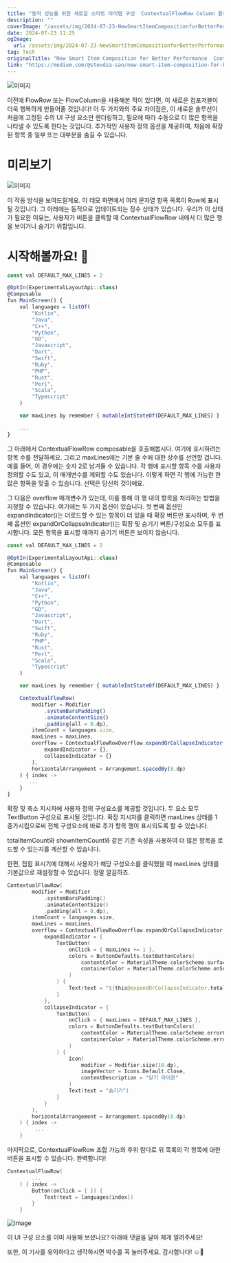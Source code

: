 ```yaml
---
title: "동적 성능을 위한 새로운 스마트 아이템 구성  ContextualFlowRow Column 활용 방법"
description: ""
coverImage: "/assets/img/2024-07-23-NewSmartItemCompositionforBetterPerformanceContextualFlowRowColumn_0.png"
date: 2024-07-23 11:25
ogImage: 
  url: /assets/img/2024-07-23-NewSmartItemCompositionforBetterPerformanceContextualFlowRowColumn_0.png
tag: Tech
originalTitle: "New Smart Item Composition for Better Performance  ContextualFlowRow Column"
link: "https://medium.com/@stevdza-san/new-smart-item-composition-for-better-performance-contextualflowrow-column-390db2eb6bd5"
---
```




![이미지](/assets/img/2024-07-23-NewSmartItemCompositionforBetterPerformanceContextualFlowRowColumn_0.png)

이전에 FlowRow 또는 FlowColumn을 사용해본 적이 있다면, 이 새로운 컴포저블이 더욱 행복하게 만들어줄 것입니다! 이 두 가지와의 주요 차이점은, 이 새로운 솔루션이 처음에 고정된 수의 UI 구성 요소만 렌더링하고, 필요에 따라 수동으로 더 많은 항목을 나타낼 수 있도록 한다는 것입니다. 추가적인 사용자 정의 옵션을 제공하여, 처음에 확장된 항목 중 일부 또는 대부분을 숨길 수 있습니다.

# 미리보기

![이미지](https://miro.medium.com/v2/resize:fit:1400/1*oLPu0Z8XcJ_NpgIRqyBlxA.gif)


<div class="content-ad"></div>

이 작동 방식을 보여드릴게요. 이 데모 화면에서 여러 문자열 항목 목록이 Row에 표시될 것입니다. 그 아래에는 동적으로 업데이트되는 정수 상태가 있습니다. 우리가 이 상태가 필요한 이유는, 사용자가 버튼을 클릭할 때 ContextualFlowRow 내에서 더 많은 행을 보이거나 숨기기 위함입니다.

# 시작해볼까요! 🚀

```js
const val DEFAULT_MAX_LINES = 2

@OptIn(ExperimentalLayoutApi::class)
@Composable
fun MainScreen() {
    val languages = listOf(
        "Kotlin",
        "Java",
        "C++",
        "Python",
        "GO",
        "Javascript",
        "Dart",
        "Swift",
        "Ruby",
        "PHP",
        "Rust",
        "Perl",
        "Scala",
        "Typescript"
    )

    var maxLines by remember { mutableIntStateOf(DEFAULT_MAX_LINES) }

    ...
}
```

그 아래에서 ContextualFlowRow composable을 호출해봅시다. 여기에 표시하려는 항목 수를 전달하세요. 그리고 maxLines에는 기본 줄 수에 대한 상수를 선언할 겁니다. 예를 들어, 이 경우에는 숫자 2로 남겨둘 수 있습니다. 각 행에 표시할 항목 수를 사용자 정의할 수도 있고, 이 매개변수를 제외할 수도 있습니다. 이렇게 하면 각 행에 가능한 한 많은 항목을 맞출 수 있습니다. 선택은 당신의 것이에요.

<div class="content-ad"></div>

그 다음은 overflow 매개변수가 있는데, 이를 통해 이 행 내의 항목을 처리하는 방법을 지정할 수 있습니다. 여기에는 두 가지 옵션이 있습니다. 첫 번째 옵션인 expandIndicator()는 더로드할 수 있는 항목이 더 있을 때 확장 버튼만 표시하며, 두 번째 옵션인 expandOrCollapseIndicator()는 확장 및 숨기기 버튼/구성요소 모두를 표시합니다. 모든 항목을 표시할 때까지 숨기기 버튼은 보이지 않습니다.

```js
const val DEFAULT_MAX_LINES = 2

@OptIn(ExperimentalLayoutApi::class)
@Composable
fun MainScreen() {
    val languages = listOf(
        "Kotlin",
        "Java",
        "C++",
        "Python",
        "GO",
        "Javascript",
        "Dart",
        "Swift",
        "Ruby",
        "PHP",
        "Rust",
        "Perl",
        "Scala",
        "Typescript"
    )

    var maxLines by remember { mutableIntStateOf(DEFAULT_MAX_LINES) }

    ContextualFlowRow(
        modifier = Modifier
            .systemBarsPadding()
            .animateContentSize()
            .padding(all = 8.dp),
        itemCount = languages.size,
        maxLines = maxLines,
        overflow = ContextualFlowRowOverflow.expandOrCollapseIndicator(
            expandIndicator = {},
            collapseIndicator = {}
        ),
        horizontalArrangement = Arrangement.spacedBy(8.dp)
    ) { index ->
       ...
    }
}
```

확장 및 축소 지시자에 사용자 정의 구성요소를 제공할 것입니다. 두 요소 모두 TextButton 구성으로 표시될 것입니다. 확장 지시자를 클릭하면 maxLines 상태를 1 증가시킴으로써 전체 구성요소에 바로 추가 항목 행이 표시되도록 할 수 있습니다.

totalItemCount와 shownItemCount와 같은 기존 속성을 사용하여 더 많은 항목을 로드할 수 있는지를 계산할 수 있습니다.

<div class="content-ad"></div>

한편, 접힘 표시기에 대해서 사용자가 해당 구성요소를 클릭했을 때 maxLines 상태를 기본값으로 재설정할 수 있습니다. 정말 깔끔하죠.

```kotlin
ContextualFlowRow(
        modifier = Modifier
            .systemBarsPadding()
            .animateContentSize()
            .padding(all = 8.dp),
        itemCount = languages.size,
        maxLines = maxLines,
        overflow = ContextualFlowRowOverflow.expandOrCollapseIndicator(
            expandIndicator = {
                TextButton(
                    onClick = { maxLines += 1 },
                    colors = ButtonDefaults.textButtonColors(
                        contentColor = MaterialTheme.colorScheme.surfaceVariant,
                        containerColor = MaterialTheme.colorScheme.onSurface
                    )
                ) {
                    Text(text = "${this@expandOrCollapseIndicator.totalItemCount - this@expandOrCollapseIndicator.shownItemCount}+ 더 보기")
                }
            },
            collapseIndicator = {
                TextButton(
                    onClick = { maxLines = DEFAULT_MAX_LINES },
                    colors = ButtonDefaults.textButtonColors(
                        contentColor = MaterialTheme.colorScheme.errorContainer,
                        containerColor = MaterialTheme.colorScheme.error
                    )
                ) {
                    Icon(
                        modifier = Modifier.size(10.dp),
                        imageVector = Icons.Default.Close,
                        contentDescription = "닫기 아이콘"
                    )
                    Text(text = "숨기기")
                }
            }
        ),
        horizontalArrangement = Arrangement.spacedBy(8.dp)
    ) { index ->
         ...
    }
```

마지막으로, ContextualFlowRow 조합 가능의 후위 람다로 위 목록의 각 항목에 대한 버튼을 표시할 수 있습니다. 완벽합니다!

```kotlin
ContextualFlowRow(
        ...
    ) { index ->
        Button(onClick = { }) {
            Text(text = languages[index])
        }
    }
```

<div class="content-ad"></div>


![image](/assets/img/2024-07-23-NewSmartItemCompositionforBetterPerformanceContextualFlowRowColumn_1.png)

이 UI 구성 요소를 이미 사용해 보셨나요? 아래에 댓글을 달아 제게 알려주세요!

또한, 이 기사를 유익하다고 생각하시면 박수를 꼭 눌러주세요.
감사합니다! ☺️💚

